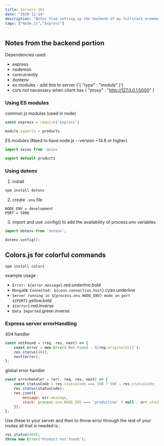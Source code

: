 ```yaml
---
title: Servers 101
date: "2020-12-14"
description: "Notes from setting up the backend of my fullstack ecommerce project."
tags: ["Node.js","Express"]
---
```


## Notes from the backend portion
 Dependencies used:

- express
- nodemon
- concurrently
- dontenv
- es modules - add this to server ('{ "type" : "module" }')
- cors not necessary when client has { "proxy" : "http://127.0.0.1:5000" }


### Using ES modules

common js modules (used in node)

```js
const express = require('express')
```
```js
module.exports = products
```

ES modules (Need to have node.js --version ~14.6 or higher)

```js
import axios from 'axios'
```

```js
export default products
```

### Using dotenv

1. install
```js
npm install dotenv
```

2. create ``` .env ``` file 

```
NODE_ENV = development
PORT = 5000
```

3. import and use .config() to add the availability of process.env variables 
```js
import dotenv from 'dotenv';

dotenv.config();
```


## Colors.js for colorful commands

``` 
npm install colors
``` 

example usage : 
- `Error: ${error.message}`.red.underline.bold
- `MongoDB Connected: ${conn.connection.host}`.cyan.underline
- `Server running in ${process.env.NODE_ENV} mode on port ${PORT}`.yellow.bold
- `${error}`.red.inverse
- `Data Imported`.green.inverse




### Express server errorHandling

404 handler

```js
const notFound = (req, res, next) => {
	const error = new Error(`Not Found - ${req.originalUrl}`);
	res.status(404);
	next(error);
};
```

global error handler 

```js
const errorHandler = (err, req, res, next) => {
	const statusCode = res.statusCode === 200 ? 500 : res.statusCode;
	res.status(statusCode);
	res.json({
		message: err.message,
		stack: process.env.NODE_ENV === 'production' ? null : err.stack
	});
};
```

Use these in your server and then to throw error through the rest of your routes all that is needed is :

```js
res.status(404);
throw new Error('Product not found');
```
